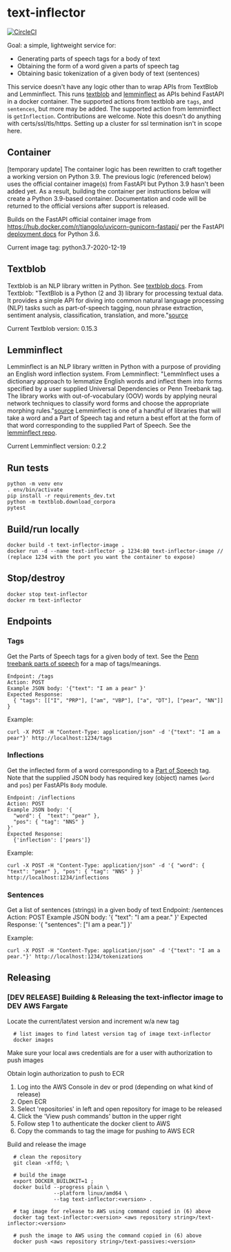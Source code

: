 # text-inflector
[![CircleCI](https://circleci.com/gh/MosesMendoza/text-inflector.svg?style=shield)](https://circleci.com/gh/MosesMendoza/text-inflector)

Goal: a simple, lightweight service for:
- Generating parts of speech tags for a body of text
- Obtaining the form of a word given a parts of speech tag
- Obtaining basic tokenization of a given body of text (sentences)

This service doesn't have any logic other than to wrap APIs from TextBlob and
Lemminflect. This runs [textblob](https://github.com/sloria/TextBlob) and
[lemminflect](https://github.com/bjascob/LemmInflect) as APIs behind FastAPI in
a docker container. The supported actions from textblob are `tags`, and
`sentences`, but more may be added. The supported action from lemminflect is
`getInflection`. Contributions are welcome. Note this doesn't do anything with
certs/ssl/tls/https. Setting up a cluster for ssl termination isn't in scope
here.

## Container
[temporary update]
The container logic has been rewritten to craft together a working version on
Python 3.9. The previous logic (referenced below) uses the official container
image(s) from FastAPI but Python 3.9 hasn't been added yet. As a result,
building the container per instructions below will create a Python 3.9-based
container. Documentation and code will be returned to the official versions
after support is released.

Builds on the FastAPI official container image from
https://hub.docker.com/r/tiangolo/uvicorn-gunicorn-fastapi/ per the FastAPI
[deployment docs](https://fastapi.tiangolo.com/deployment/docker) for Python
3.6.

Current image tag: python3.7-2020-12-19

## Textblob
Textblob is an NLP library written in Python. See [textblob
docs](https://textblob.readthedocs.io). From Textblob: "TextBlob is a Python (2
and 3) library for processing textual data. It provides a simple API for diving
into common natural language processing (NLP) tasks such as part-of-speech
tagging, noun phrase extraction, sentiment analysis, classification,
translation, and more."[source](https://github.com/sloria/TextBlob)

Current Textblob version: 0.15.3

## Lemminflect
Lemminflect is an NLP library written in Python with a purpose of providing an
English word inflection system. From Lemminflect: "LemmInflect uses a
dictionary approach to lemmatize English words and inflect them into forms
specified by a user supplied Universal Dependencies or Penn Treebank tag. The
library works with out-of-vocabulary (OOV) words by applying neural network
techniques to classify word forms and choose the appropriate morphing
rules."[source](https://github.com/bjascob/LemmInflect) Lemminflect is one of a
handful of libraries that will take a word and a Part of Speech tag and return
a best effort at the form of that word corresponding to the supplied Part of
Speech. See the [lemminflect repo](https://github.com/bjascob/LemmInflect).

Current Lemminflect version: 0.2.2

## Run tests

    python -m venv env
    . env/bin/activate
    pip install -r requirements_dev.txt
    python -m textblob.download_corpora
    pytest

## Build/run locally

    docker build -t text-inflector-image .
    docker run -d --name text-inflector -p 1234:80 text-inflector-image // (replace 1234 with the port you want the container to expose)

## Stop/destroy

    docker stop text-inflector
    docker rm text-inflector

## Endpoints
### Tags
Get the Parts of Speech tags for a given body of text. See the [Penn treebank parts of speech](https://www.ling.upenn.edu/courses/Fall_2003/ling001/penn_treebank_pos.html) for a map of tags/meanings.

    Endpoint: /tags
    Action: POST
    Example JSON body: '{"text": "I am a pear" }'
    Expected Response:
      { "tags": [["I", "PRP"], ["am", "VBP"], ["a", "DT"], ["pear", "NN"]] }

Example:

    curl -X POST -H "Content-Type: application/json" -d '{"text": "I am a pear"}' http://localhost:1234/tags

### Inflections
Get the inflected form of a word corresponding to a [Part of Speech](https://www.ling.upenn.edu/courses/Fall_2003/ling001/penn_treebank_pos.html) tag. Note that the supplied JSON body has required key (object) names (`word` and `pos`) per FastAPIs `Body` module.

    Endpoint: /inflections
    Action: POST
    Example JSON body: '{
      "word": {  "text": "pear" },
      "pos": { "tag": "NNS" }
    }'
    Expected Response:
      {'inflection': ['pears']}

Example:

    curl -X POST -H "Content-Type: application/json" -d '{ "word": {  "text": "pear" }, "pos": { "tag": "NNS" } }' http://localhost:1234/inflections

### Sentences
Get a list of sentences (strings) in a given body of text
    Endpoint: /sentences
    Action: POST
    Example JSON body:
      '{ "text": "I am a pear." }'
    Expected Response:
      '{ "sentences": ["I am a pear."] }'

Example:

    curl -X POST -H "Content-Type: application/json" -d '{"text": "I am a pear."}' http://localhost:1234/tokenizations

## Releasing
### \[DEV RELEASE\] Building & Releasing the text-inflector image to DEV AWS Fargate
Locate the current/latest version and increment w/a new tag

      # list images to find latest version tag of image text-inflector
      docker images

Make sure your local aws credentials are for a user with authorization to push images

Obtain login authorization to push to ECR

  1) Log into the AWS Console in dev or prod (depending on what kind of release)
  2) Open ECR
  3) Select 'repositories' in left and open repository for image to be released
  4) Click the 'View push commands' button in the upper right
  5) Follow step 1 to authenticate the docker client to AWS
  6) Copy the commands to tag the image for pushing to AWS ECR

Build and release the image

      # clean the repository
      git clean -xffd; \

      # build the image
      export DOCKER_BUILDKIT=1 ;
      docker build --progress plain \
                   --platform linux/amd64 \
                   --tag text-inflector:<version> .

      # tag image for release to AWS using command copied in (6) above
      docker tag text-inflector:<version> <aws repository string>/text-inflector:<version>

      # push the image to AWS using the command copied in (6) above
      docker push <aws repository string>/text-passives:<version>

